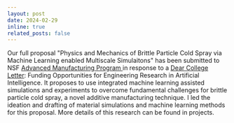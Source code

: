 ```yaml
---
layout: post
date: 2024-02-29
inline: true
related_posts: false
---
```


Our full proposal "Physics and Mechanics of Brittle Particle Cold Spray via Machine Learning enabled Multiscale Simulaitons" has been submitted to NSF <a href='https://new.nsf.gov/funding/opportunities/advanced-manufacturing-am'>Advanced Manufacturing Program  </a> in response to a <a href='https://www.nsf.gov/pubs/2024/nsf24039/nsf24039.jsp'>Dear College Letter</a>: Funding Opportunities for Engineering Research in Artificial Intelligence. It proposes to use integrated machine learning assisted simulations and experiments to overcome fundamental challenges for brittle particle cold spray, a novel additive manufacturing technique. I led the ideation and drafting of material simulations and machine learning methods for this proposal. More details of this research can be found in projects.